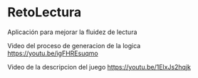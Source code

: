 # RetoLectura
Aplicación para mejorar la fluidez de lectura

Video del proceso de generacion de la logica
https://youtu.be/igFHREsuqmo

Video de la descripcion del juego
https://youtu.be/1ElxJs2hqjk
